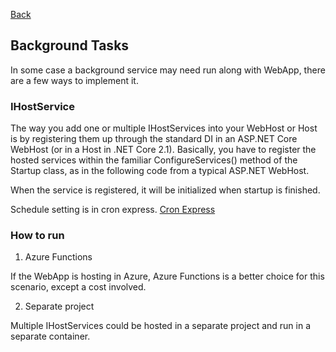 [Back](../dotnet_core.md)

## Background Tasks 


In some case a background service may need run along with WebApp, there are a few ways to implement it.

### IHostService  

The way you add one or multiple IHostServices into your WebHost or Host is by registering them up through the standard DI in an ASP.NET Core WebHost (or in a Host in .NET Core 2.1). Basically, you have to register the hosted services within the familiar ConfigureServices() method of the Startup class, as in the following code from a typical ASP.NET WebHost. 

When the service is registered, it will be initialized when startup is finished. 

Schedule setting is in cron express. [Cron Express](https://en.wikipedia.org/wiki/Cron)

### How to run

1. Azure Functions

If the WebApp is hosting in Azure, Azure Functions is a better choice for this scenario, except a cost involved.

2. Separate project

Multiple IHostServices could be hosted in a separate project and run in a separate container. 

